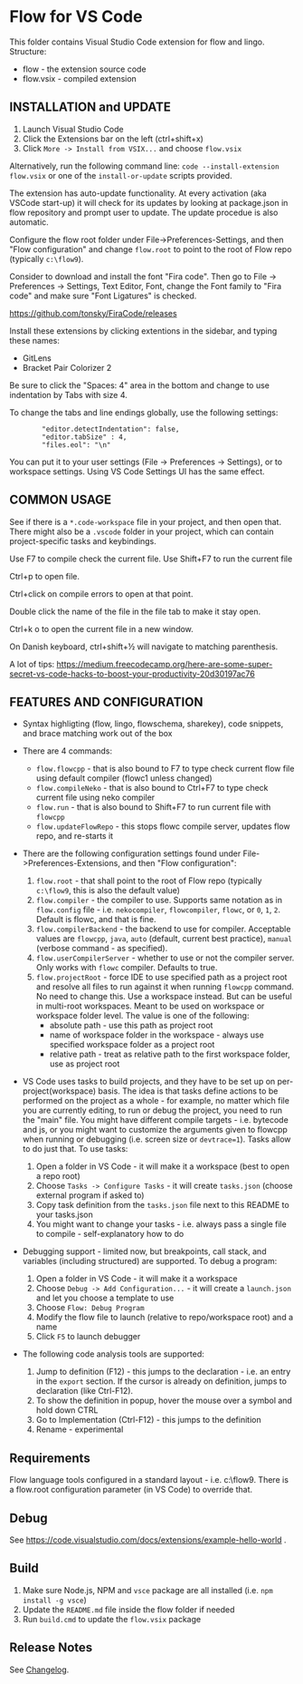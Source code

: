 # Flow for VS Code

This folder contains Visual Studio Code extension for flow and lingo. Structure:
 - flow - the extension source code
 - flow.vsix - compiled extension

## INSTALLATION and UPDATE
1. Launch Visual Studio Code
2. Click the Extensions bar on the left (ctrl+shift+x)
3. Click `More -> Install from VSIX...` and choose `flow.vsix`

Alternatively, run the following command line: `code --install-extension flow.vsix` or one of the `install-or-update` scripts provided. 

The extension has auto-update functionality. At every activation (aka VSCode start-up) it will check for its updates by looking at package.json in flow repository and prompt user to update. The update procedue is also automatic.

Configure the flow root folder under File->Preferences-Settings, and then "Flow configuration" and change `flow.root` to 
point to the root of Flow repo (typically `c:\flow9`).

Consider to download and install the font "Fira code". Then go to File -> Preferences -> Settings, Text Editor, Font, change the Font family
to "Fira code" and make sure "Font Ligatures" is checked.

https://github.com/tonsky/FiraCode/releases

Install these extensions by clicking extentions in the sidebar, and typing these names:

- GitLens
- Bracket Pair Colorizer 2

Be sure to click the "Spaces: 4" area in the bottom and change to use indentation by Tabs with size 4.

To change the tabs and line endings globally, use the following settings:
```
        "editor.detectIndentation": false,
        "editor.tabSize" : 4,
        "files.eol": "\n" 
```
You can put it to your user settings (File -> Preferences -> Settings), or to workspace settings.
Using VS Code Settings UI has the same effect.

## COMMON USAGE

See if there is a `*.code-workspace` file in your project, and then open that. There might also be a
`.vscode` folder in your project, which can contain project-specific tasks and keybindings.

Use F7 to compile check the current file.
Use Shift+F7 to run the current file

Ctrl+p to open file.

Ctrl+click on compile errors to open at that point.

Double click the name of the file in the file tab to make it stay open.

Ctrl+k o to open the current file in a new window.

On Danish keyboard, ctrl+shift+½ will navigate to matching parenthesis.

A lot of tips: https://medium.freecodecamp.org/here-are-some-super-secret-vs-code-hacks-to-boost-your-productivity-20d30197ac76 

## FEATURES AND CONFIGURATION
* Syntax highligting (flow, lingo, flowschema, sharekey), code snippets, and brace matching work out of the box
* There are 4 commands:
    * `flow.flowcpp` - that is also bound to F7 to type check current flow file using default compiler (flowc1 unless changed)
    * `flow.compileNeko` - that is also bound to Ctrl+F7 to type check current file using neko compiler
    * `flow.run` - that is also bound to Shift+F7 to run current file with `flowcpp`
    * `flow.updateFlowRepo` - this stops flowc compile server, updates flow repo, and re-starts it
* There are the following configuration settings found under File->Preferences-Extensions, and then "Flow configuration":
    1. `flow.root` - that shall point to the root of Flow repo (typically `c:\flow9`, this is also the default value)
    2. `flow.compiler` - the compiler to use. Supports same notation as in `flow.config` file - i.e. `nekocompiler`, `flowcompiler`, `flowc`, or `0`, `1`, `2`. Default is flowc, and that is fine.
    3. `flow.compilerBackend` - the backend to use for compiler. Acceptable values are `flowcpp`, `java`, `auto` (default, current best practice), `manual` (verbose command - as specified).
    4. `flow.userCompilerServer` - whether to use or not the compiler server. Only works with `flowc`
    compiler. Defaults to true.
    4. `flow.projectRoot` - force IDE to use specified path as a project root and resolve all files to run against it when running `flowcpp` command. No need to change this. Use a workspace instead. But can be useful in multi-root workspaces. Meant to be used on workspace or workspace folder level. The value is one of the following:
        * absolute path - use this path as project root
        * name of workspace folder in the workspace - always use specified workspace folder as a project root
        * relative path - treat as relative path to the first workspace folder, use as project root

* VS Code uses tasks to build projects, and they have to be set up on per-project(workspace) basis. 
The idea is that tasks define actions to be performed on the project as a whole - for example, no 
matter which file you are currently editing, to run or debug the project, you need to run the "main" 
file. You might have different compile targets - i.e. bytecode and js, or you might want to 
customize the arguments given to flowcpp when running or debugging (i.e. screen size or 
`devtrace=1`). Tasks allow to do just that. To use tasks: 
    1. Open a folder in VS Code - it will make it a workspace (best to open a repo root)
    2. Choose `Tasks -> Configure Tasks` - it will create `tasks.json` (choose external program if asked to)
    3. Copy task definition from the `tasks.json` file next to this README to your tasks.json
    4. You might want to change your tasks - i.e. always pass a single file to compile - self-explanatory how to do
* Debugging support - limited now, but breakpoints, call stack, and variables (including structured)
are supported. To debug a program:
    1. Open a folder in VS Code - it will make it a workspace
    2. Choose `Debug -> Add Configuration...` - it will create a `launch.json` and let you choose a template to use
    3. Choose `Flow: Debug Program`
    4. Modify the flow file to launch (relative to repo/workspace root) and a name
    5. Click `F5` to launch debugger
* The following code analysis tools are supported:
    1. Jump to definition (F12) - this jumps to the declaration - i.e. an entry in the `export` 
    section. If the cursor is already on definition, jumps to declaration (like Ctrl-F12).
    2. To show the definition in popup, hover the mouse over a symbol and hold down CTRL
    3. Go to Implementation (Ctrl-F12) - this jumps to the definition
    4. Rename - experimental
 
## Requirements
Flow language tools configured in a standard layout - i.e. c:\flow9. There is a flow.root configuration parameter (in VS Code) to override that.

## Debug
See https://code.visualstudio.com/docs/extensions/example-hello-world .

## Build
1. Make sure Node.js, NPM and `vsce` package are all installed (i.e. `npm install -g vsce`)
2. Update the `README.md` file inside the flow folder if needed
2. Run `build.cmd` to update the `flow.vsix` package

## Release Notes
See [Changelog](./CHANGELOG.md).
